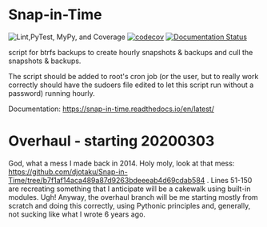 Snap-in-Time
============

![Lint,PyTest, MyPy, and Coverage](https://github.com/djotaku/Snap-in-Time/workflows/Lint,PyTest,%20MyPy,%20and%20Coverage/badge.svg) [![codecov](https://codecov.io/gh/djotaku/Snap-in-Time/branch/master/graph/badge.svg)](https://codecov.io/gh/djotaku/Snap-in-Time) [![Documentation Status](https://readthedocs.org/projects/snap-in-time/badge/?version=latest)](https://snap-in-time.readthedocs.io/en/latest/?badge=latest)

script for btrfs backups to create hourly snapshots & backups and cull the snapshots & backups.

The script should be added to root's cron job (or the user, but to really work correctly should have the sudoers file edited to let this script run without a password) running hourly.

Documentation: https://snap-in-time.readthedocs.io/en/latest/

# Overhaul - starting 20200303

God, what a mess I made back in 2014. Holy moly, look at that mess: https://github.com/djotaku/Snap-in-Time/tree/b7f1af14aca489a87d9263bdeeeab4d69cdab584 . Lines 51-150 are recreating something that I anticipate will be a cakewalk using built-in modules. Ugh! Anyway, the overhaul branch will be me starting mostly from scratch and doing this correctly, using Pythonic principles and, generally, not sucking like what I wrote 6 years ago.

